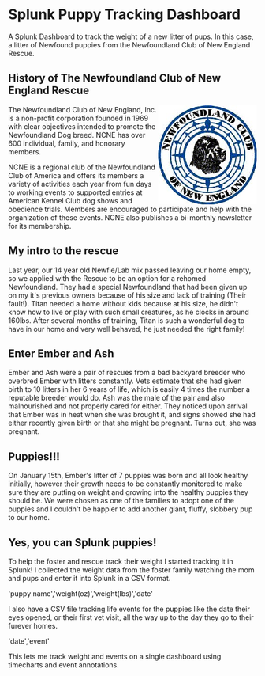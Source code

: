 # Splunk Puppy Tracking Dashboard
A Splunk Dashboard to track the weight of a new litter of pups. In this case, a litter of Newfound puppies from the Newfoundland Club of New England Rescue.

## History of The Newfoundland Club of New England Rescue
<img align="right" src="/static/ncne_logo.jpg">
The Newfoundland Club of New England, Inc. is a non-profit corporation founded in 1969 with clear objectives intended to promote the Newfoundland Dog breed. NCNE has over 600 individual, family, and honorary members.

NCNE is a regional club of the Newfoundland Club of America and offers its members a variety of activities each year from fun days to working events to supported entries at American Kennel Club dog shows and obedience trials. Members are encouraged to participate and help with the organization of these events. NCNE also publishes a bi-monthly newsletter for its membership.

## My intro to the rescue
Last year, our 14 year old Newfie/Lab mix passed leaving our home empty, so we applied with the Rescue to be an option for a rehomed Newfoundland. They had a special Newfoundland that had been given up on my it's previous owners because of his size and lack of training (Their fault!). Titan needed a home without kids because at his size, he didn't know how to live or play with such small creatures, as he clocks in around 160lbs. After several months of training, Titan is such a wonderful dog to have in our home and very well behaved, he just needed the right family!

## Enter Ember and Ash
Ember and Ash were a pair of rescues from a bad backyard breeder who overbred Ember with litters constantly. Vets estimate that she had given birth to 10 litters in her 6 years of life, which is easily 4 times the number a reputable breeder would do. Ash was the male of the pair and also malnourished and not properly cared for either. They noticed upon arrival that Ember was in heat when she was brought it, and signs showed she had either recently given birth or that she might be pregnant. Turns out, she was pregnant. 

## Puppies!!!
On January 15th, Ember's litter of 7 puppies was born and all look healthy initially, however their growth needs to be constantly monitored to make sure they are putting on weight and growing into the healthy puppies they should be. We were chosen as one of the families to adopt one of the puppies and I couldn't be happier to add another giant, fluffy, slobbery pup to our home.

## Yes, you can Splunk puppies!
To help the foster and rescue track their weight I started tracking it in Splunk! I collected the weight data from the foster family watching the mom and pups and enter it into Splunk in a CSV format.

'puppy name','weight(oz)','weight(lbs)','date'

I also have a CSV file tracking life events for the puppies like the date their eyes opened, or their first vet visit, all the way up to the day they go to their furever homes.

'date','event'

This lets me track weight and events on a single dashboard using timecharts and event annotations.
